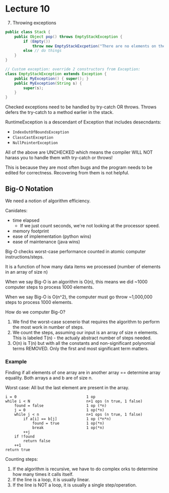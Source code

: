 # Lecture 10

7. Throwing exceptions

```java
public class Stack {
	public Object pop() throws EmptyStackException {
		if (Empty())
			throw new EmptyStackExcpetion("There are no elements on the stack");
		else // do things
	}
}

// Custom exception: override 2 constructors from Exception:
class EmptyStackException extends Exception {
	public MyException() { super(); }
	public MyException(String s) {
		super(s);
	}
}
```

Checked exceptions need to be handled by try-catch OR throws.
Throws defers the try-catch to a method earlier in the stack.

RuntimeException is a descendant of Exception that includes desecndants:

- `IndexOutOfBoundsException`
- `ClassCastException`
- `NullPointerException`

All of the above are UNCHECKED which means the compiler WILL NOT harass you to handle them with try-catch or throws!

This is because they are most often bugs and the program needs to be edited for correctness.
Recovering from them is not helpful.

## Big-O Notation

We need a notion of algorithm efficiency.

Canidates:

- time elapsed
	- If we just count seconds, we're not looking at the processor speed.
- memory footprint
- ease of implementation (python wins)
- ease of maintenance (java wins)

Big-O checks worst-case performance counted in atomic computer instructions/steps.

It is a function of how many data items we processed (number of elements in an array of size n)

When we say Big-O is an algorithm is O(n), this means we did ~1000 computer steps to process 1000 elements.

When we say Big-O is O(n^2), the computer must go throw ~1,000,000 steps to process 1000 elements.

How do we computer Big-O?

1. We find the worst-case scenerio that requires the algorithm to perform the most work in number of steps.
2. We count the steps, assuming our input is an array of size n elements.
This is labeled T(n) - the actualy abstract number of steps needed.
3. O(n) is T(n) but with all the constants and non-significant polynomial terms REMOVED.
Only the first and most significant term matters.

### Example

Finding if all elements of one array are in another array == determine array equality.
Both arrays a and b are of size n.

Worst case: All but the last element are present in the array.

```
i = 0								1 op
while i < N							n+1 ops (n true, 1 false)
	found = false					1 op (*n)
	j = 0							1 op(*n)
	while j < n						n+1 ops (n true, 1 false)
		if a[i] == b[j]				1 op (*n*n)
			found = true			1 op(*n)
			break					1 op(*n)
		++j							
	if !found
		return false
	++1
return true
```

Counting steps: 

1. If the algorithm is recursive, we have to do complex orks to determine how many times it calls itself.
2. If the line is a loop, it is usually linear.
3. If the line is NOT a loop, it is usually a single step/operation.


